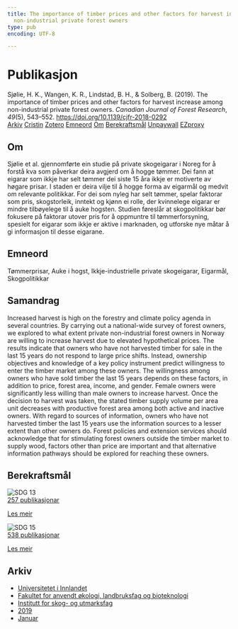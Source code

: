 ```yaml
---
title: The importance of timber prices and other factors for harvest increase among
  non-industrial private forest owners
type: pub
encoding: UTF-8

---
```

<h1>Publikasjon</h1>
<article id="csl-bib-container-UN4TX6QR" class="csl-bib-container">
  <div class="csl-bib-body"> <div class="csl-entry">Sjølie, H. K., Wangen, K. R., Lindstad, B. H., &#38; Solberg, B. (2019). The importance of timber prices and other factors for harvest increase among non-industrial private forest owners. <i>Canadian Journal of Forest Research</i>, <i>49</i>(5), 543–552. <a href="https://doi.org/10.1139/cjfr-2018-0292">https://doi.org/10.1139/cjfr-2018-0292</a></div> </div>
  <div class="csl-bib-buttons">
    <a href="#taxonomy-article-UN4TX6QR" alt="archive" class="csl-bib-button">Arkiv</a>
    <a href="https://app.cristin.no/results/show.jsf?id=1650094" alt="Cristin" class="csl-bib-button">Cristin</a>
    <a href="http://zotero.org/groups/5881554/items/UN4TX6QR" alt="Zotero" class="csl-bib-button">Zotero</a>
    <a href="#keywords-article-UN4TX6QR" alt="keywords" class="csl-bib-button">Emneord</a>
    <a href="#about-article-UN4TX6QR" alt="about_pub" class="csl-bib-button">Om</a>
    <a href="#sdg-article-UN4TX6QR" alt="sdg" class="csl-bib-button">Berekraftsmål</a>
    <a href="https://conservancy.umn.edu/bitstream/handle/11299/182332/staffpaper237.pdf?sequence=1&amp;isAllowed=y" alt="Unpaywall" class="csl-bib-button">Unpaywall</a>
    <a href="https://conservancy.umn.edu/bitstream/handle/11299/182332/staffpaper237.pdf?sequence=1&amp;isAllowed=y" alt="EZproxy" class="csl-bib-button">EZproxy</a>
  </div>
  <div id="csl-bib-meta-container-UN4TX6QR"></div>
</article>
<div id="csl-bib-meta-UN4TX6QR" class="csl-bib-meta">
  <article id="about-article-UN4TX6QR" class="about_pub-article">
    <h1>Om</h1>
    Sjølie et al. gjennomførte ein studie på private skogeigarar i Noreg for å forstå kva som påverkar deira avgjerd om å hogge tømmer. Dei fann at eigarar som ikkje har selt tømmer dei siste 15 åra ikkje er motiverte av høgare prisar. I staden er deira vilje til å hogge forma av eigarmål og medvit om relevante politikkar. For dei som nyleg har selt tømmer, spelar faktorar som pris, skogstorleik, inntekt og kjønn ei rolle, der kvinnelege eigarar er mindre tilbøyelege til å auke hogsten. Studien føreslår at skogpolitikkar bør fokusere på faktorar utover pris for å oppmuntre til tømmerforsyning, spesielt for eigarar som ikkje er aktive i marknaden, og utforske nye måtar å gi informasjon til desse eigarane.
  </article>
  <article id="keywords-article-UN4TX6QR" class="keywords-article">
    <h1>Emneord</h1>
    Tømmerprisar, Auke i hogst, Ikkje-industrielle private skogeigarar, Eigarmål, Skogpolitikkar
  </article>
  <article id="abstract-article-UN4TX6QR" class="abstract-article">
    <h1>Samandrag</h1>
    Increased harvest is high on the forestry and climate policy agenda in several countries. By carrying out a national-wide survey of forest owners, we explored to what extent private non-industrial forest owners in Norway are willing to increase harvest due to elevated hypothetical prices. The results indicate that owners who have not harvested timber for sale in the last 15 years do not respond to large price shifts. Instead, ownership objectives and knowledge of a key policy instrument predict willingness to enter the timber market among these owners. The willingness among owners who have sold timber the last 15 years depends on these factors, in addition to price, forest area, income, and gender. Female owners were significantly less willing than male owners to increase harvest. Once the decision to harvest was taken, the stated timber supply volume per area unit decreases with productive forest area among both active and inactive owners. With regard to sources of information, owners who have not harvested timber the last 15 years use the information sources to a lesser extent than other owners do. Forest policies and extension services should acknowledge that for stimulating forest owners outside the timber market to supply wood, factors other than price are important and that alternative information pathways should be explored for reaching these owners.
  </article>
  <article id="sdg-article-UN4TX6QR" class="sdg-article">
    <h1>Berekraftsmål</h1>
    <div class="sdg-container"><div id="sdg13" class="sdg">
        <img src="{{< params subfolder >}}images/sdg/sdg13_nn.png" class="image" alt="SDG 13">
        <div class="sdg-overlay">
          <a href="{{< params subfolder >}}nn/archive/?sdg=13#archive" class="sdg-publication-count"><span>257</span> publikasjonar</a>
          <p><a href="https://fn.no/om-fn/fns-baerekraftsmaal/stoppe-klimaendringene?lang=nno-NO" class="sdg-read-more">Les meir</a></p>
        </div>
      </div> <div id="sdg15" class="sdg">
        <img src="{{< params subfolder >}}images/sdg/sdg15_nn.png" class="image" alt="SDG 15">
        <div class="sdg-overlay">
          <a href="{{< params subfolder >}}nn/archive/?sdg=15#archive" class="sdg-publication-count"><span>538</span> publikasjonar</a>
          <p><a href="https://fn.no/om-fn/fns-baerekraftsmaal/livet-paa-land?lang=nno-NO" class="sdg-read-more">Les meir</a></p>
        </div>
      </div></div>
  </article>
  <article id="taxonomy-article-UN4TX6QR" class="taxonomy-article">
    <h1>Arkiv</h1>
    <ul>
      <li><a href="{{< params subfolder >}}nn/archive/?key=3DCRN523">Universitetet i Innlandet</a></li>
      <li><a href="{{< params subfolder >}}nn/archive/?key=T77LXH6D">Fakultet for anvendt økologi, landbruksfag og bioteknologi</a></li>
      <li><a href="{{< params subfolder >}}nn/archive/?key=7TRARPE3">Institutt for skog- og utmarksfag</a></li>
      <li><a href="{{< params subfolder >}}nn/archive/?key=MXEW8QDW">2019</a></li>
      <li><a href="{{< params subfolder >}}nn/archive/?key=2T2YKNZ5">Januar</a></li>
    </ul>
  </article>
</div>
